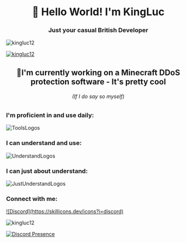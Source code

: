 <h1 align="center">👋 Hello World! I'm KingLuc</h1>
<h3 align="center">Just your casual British Developer</h3>

<p align="left"> <img src="https://komarev.com/ghpvc/?username=kingluc12&label=Views&color=000000&style=plastic" alt="kingluc12" /> </p>

<p align="left"> <a href="https://github.com/ryo-ma/github-profile-trophy"><img src="https://github-profile-trophy.vercel.app/?username=kingluc12" alt="kingluc12" /></a> </p>

<h2 align="center"> 🚧I'm currently working on a Minecraft DDoS protection software - It's pretty cool</h2>
<h6 align="center">(If I do say so myself)</h6>

<h3 align="left">I'm proficient in and use daily:</h3>

![ToolsLogos](https://skillicons.dev/icons?i=js,nodejs,express,discordjs,html,github,vscode,mongodb,lua,discord)

<h3 align="left">I can understand and use:</h3>

![UnderstandLogos](https://skillicons.dev/icons?i=docker,bash,git,python,nginx)

<h3 align="left">I can just about understand:</h3>

![JustUnderstandLogos](https://skillicons.dev/icons?i=java)

<h3 align="left">Connect with me:</h3>
<p align="left">
<a href="https://discord.gg/mxct47jgDU" target="blank">![Discord](https://skillicons.dev/icons?i=discord)</a>
</p>


<p><img align="center" src="https://github-readme-stats.vercel.app/api/top-langs?username=kingluc12&show_icons=true&locale=en&layout=compact" alt="kingluc12" /></p>

[![Discord Presence](https://lanyard.cnrad.dev/api/788654369225703429)](https://discord.com/users/788654369225703429)
